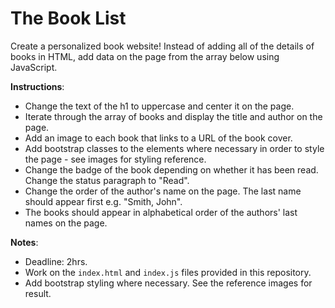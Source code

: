 # The Book List
Create a personalized book website! Instead of adding all of the details of books in HTML, add data on the page from the array below using JavaScript.

**Instructions**:
* Change the text of the h1 to uppercase and center it on the page.
* Iterate through the array of books and display the title and author on the page.
* Add an image to each book that links to a URL of the book cover.
* Add bootstrap classes to the elements where necessary in order to style the page - see images for styling reference. 
* Change the badge of the book depending on whether it has been read. Change the status paragraph to "Read".  
* Change the order of the author's name on the page. The last name should appear first e.g. "Smith, John". 
* The books should appear in alphabetical order of the authors' last names on the page.

**Notes**: 
* Deadline: 2hrs.
* Work on the `index.html` and `index.js` files provided in this repository.
* Add bootstrap styling where necessary. See the reference images for result. 

